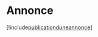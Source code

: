 # Annonce

[!include[publicationduneannonce](annonce.publicationduneannonce.autogen.md)]














